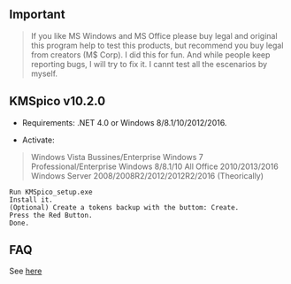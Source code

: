 ## Important
>If you like MS Windows and MS Office please buy legal and original this program help to test this products, but recommend you buy legal from creators (M$ Corp). I did this for fun. And while people keep reporting bugs, I will try to fix it. I cannt test all the escenarios by myself.



## KMSpico v10.2.0
- Requirements: .NET 4.0 or Windows 8/8.1/10/2012/2016.

- Activate:

>Windows Vista Bussines/Enterprise
    Windows 7 Professional/Enterprise
    Windows 8/8.1/10 All
    Office 2010/2013/2016
    Windows Server 2008/2008R2/2012/2012R2/2016 (Theorically) 



    Run KMSpico_setup.exe
    Install it.
    (Optional) Create a tokens backup with the buttom: Create.
    Press the Red Button.
    Done. 

## FAQ
See [here](FAQ.MD)